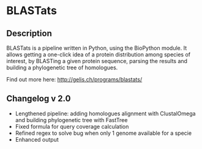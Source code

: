 BLASTats
========

Description
-----------

BLASTats is a pipeline written in Python, using the BioPython module. It allows getting a one-click idea of a protein distribution among species of interest, by BLASTing a given protein sequence, parsing the results and building a phylogenetic tree of homologues.

Find out more here: http://gelis.ch/programs/blastats/

Changelog v 2.0
---------------

- Lengthened pipeline: adding homologues alignment with ClustalOmega and building phylogenetic tree with FastTree
- Fixed formula for query coverage calculation
- Refined regex to solve bug when only 1 genome available for a specie
- Enhanced output